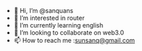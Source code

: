 - 👋 Hi, I’m @sanquans
- 👀 I’m interested in router 
- 🌱 I’m currently learning english
- 💞️ I’m looking to collaborate on web3.0
- 📫 How to reach me :sunsanq@gmail.com

<!---
sanquans/sanquans is a ✨ special ✨ repository because its `README.md` (this file) appears on your GitHub profile.
You can click the Preview link to take a look at your changes.
--->
